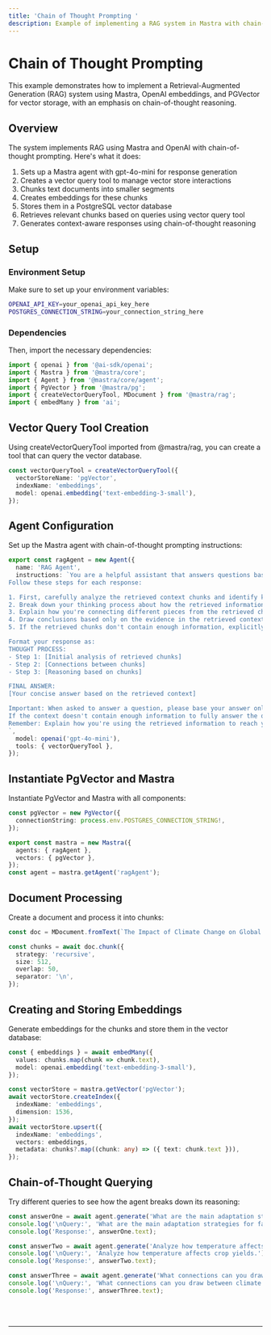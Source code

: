 ```yaml
---
title: 'Chain of Thought Prompting '
description: Example of implementing a RAG system in Mastra with chain-of-thought reasoning using OpenAI and PGVector.
---
```


# Chain of Thought Prompting

This example demonstrates how to implement a Retrieval-Augmented Generation (RAG) system using Mastra, OpenAI embeddings, and PGVector for vector storage, with an emphasis on chain-of-thought reasoning.

## Overview

The system implements RAG using Mastra and OpenAI with chain-of-thought prompting. Here's what it does:

1. Sets up a Mastra agent with gpt-4o-mini for response generation
2. Creates a vector query tool to manage vector store interactions
3. Chunks text documents into smaller segments
4. Creates embeddings for these chunks
5. Stores them in a PostgreSQL vector database
6. Retrieves relevant chunks based on queries using vector query tool
7. Generates context-aware responses using chain-of-thought reasoning

## Setup

### Environment Setup

Make sure to set up your environment variables:

```bash filename=".env"
OPENAI_API_KEY=your_openai_api_key_here
POSTGRES_CONNECTION_STRING=your_connection_string_here
```

### Dependencies

Then, import the necessary dependencies:

```typescript copy showLineNumbers filename="index.ts"
import { openai } from '@ai-sdk/openai';
import { Mastra } from '@mastra/core';
import { Agent } from '@mastra/core/agent';
import { PgVector } from '@mastra/pg';
import { createVectorQueryTool, MDocument } from '@mastra/rag';
import { embedMany } from 'ai';
```

## Vector Query Tool Creation

Using createVectorQueryTool imported from @mastra/rag, you can create a tool that can query the vector database.

```typescript copy showLineNumbers{8} filename="index.ts"
const vectorQueryTool = createVectorQueryTool({
  vectorStoreName: 'pgVector',
  indexName: 'embeddings',
  model: openai.embedding('text-embedding-3-small'),
});
```

## Agent Configuration

Set up the Mastra agent with chain-of-thought prompting instructions:

```typescript copy showLineNumbers{14} filename="index.ts"
export const ragAgent = new Agent({
  name: 'RAG Agent',
  instructions: `You are a helpful assistant that answers questions based on the provided context.
Follow these steps for each response:

1. First, carefully analyze the retrieved context chunks and identify key information.
2. Break down your thinking process about how the retrieved information relates to the query.
3. Explain how you're connecting different pieces from the retrieved chunks.
4. Draw conclusions based only on the evidence in the retrieved context.
5. If the retrieved chunks don't contain enough information, explicitly state what's missing.

Format your response as:
THOUGHT PROCESS:
- Step 1: [Initial analysis of retrieved chunks]
- Step 2: [Connections between chunks]
- Step 3: [Reasoning based on chunks]

FINAL ANSWER:
[Your concise answer based on the retrieved context]

Important: When asked to answer a question, please base your answer only on the context provided in the tool. 
If the context doesn't contain enough information to fully answer the question, please state that explicitly.
Remember: Explain how you're using the retrieved information to reach your conclusions.
`,
  model: openai('gpt-4o-mini'),
  tools: { vectorQueryTool },
});
```

## Instantiate PgVector and Mastra

Instantiate PgVector and Mastra with all components:

```typescript copy showLineNumbers{36} filename="index.ts"
const pgVector = new PgVector({
  connectionString: process.env.POSTGRES_CONNECTION_STRING!,
});

export const mastra = new Mastra({
  agents: { ragAgent },
  vectors: { pgVector },
});
const agent = mastra.getAgent('ragAgent');
```

## Document Processing

Create a document and process it into chunks:

```typescript copy showLineNumbers{44} filename="index.ts"
const doc = MDocument.fromText(`The Impact of Climate Change on Global Agriculture...`);

const chunks = await doc.chunk({
  strategy: 'recursive',
  size: 512,
  overlap: 50,
  separator: '\n',
});
```

## Creating and Storing Embeddings

Generate embeddings for the chunks and store them in the vector database:

```typescript copy showLineNumbers{55} filename="index.ts"
const { embeddings } = await embedMany({
  values: chunks.map(chunk => chunk.text),
  model: openai.embedding('text-embedding-3-small'),
});

const vectorStore = mastra.getVector('pgVector');
await vectorStore.createIndex({
  indexName: 'embeddings',
  dimension: 1536,
});
await vectorStore.upsert({
  indexName: 'embeddings',
  vectors: embeddings,
  metadata: chunks?.map((chunk: any) => ({ text: chunk.text })),
});
```

## Chain-of-Thought Querying

Try different queries to see how the agent breaks down its reasoning:

```typescript copy showLineNumbers{83} filename="index.ts"
const answerOne = await agent.generate('What are the main adaptation strategies for farmers?');
console.log('\nQuery:', 'What are the main adaptation strategies for farmers?');
console.log('Response:', answerOne.text);

const answerTwo = await agent.generate('Analyze how temperature affects crop yields.');
console.log('\nQuery:', 'Analyze how temperature affects crop yields.');
console.log('Response:', answerTwo.text);

const answerThree = await agent.generate('What connections can you draw between climate change and food security?');
console.log('\nQuery:', 'What connections can you draw between climate change and food security?');
console.log('Response:', answerThree.text);
```

<br />
<br />
<hr className="dark:border-[#404040] border-gray-300" />
<br />
<br />
<GithubLink
  link={
    "https://github.com/mastra-ai/mastra/blob/main/examples/basics/rag/cot-rag"
  }
/>
